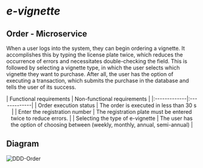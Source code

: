 # _e-vignette_

## Order - Microservice

When a user logs into the system, they can begin ordering a vignette. It accomplishes this by typing the license plate twice, which reduces the occurrence of errors and necessitates double-checking the field. This is followed by selecting a vignette type, in which the user selects which vignette they want to purchase. After all, the user has the option of executing a transaction, which submits the purchase in the database and tells the user of its success.
  
<div align="center">
| Functional requirements | Non-functional requirements |
|:-------------|:-------------|
| Order execution status  | The order is executed in less than 30 s |
| Enter the registration number  | The registration plate must be entered twice to reduce errors. |
| Selecting the type of e-vignette  | The user has the option of choosing between (weekly, monthly, annual, semi-annual) |
</div>
  
## Diagram

![DDD-Order](https://user-images.githubusercontent.com/56564308/158081327-4ede154f-279e-47c5-8cb6-26aa93dd5b95.jpg)
